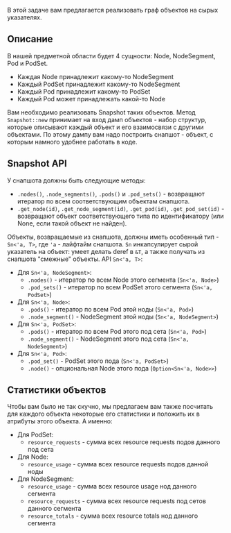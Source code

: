 В этой задаче вам предлагается реализовать граф объектов на сырых указателях.

## Описание

В нашей предметной области будет 4 сущности: Node, NodeSegment, Pod и PodSet.

* Каждая Node принадлежит какому-то NodeSegment
* Каждый PodSet принадлежит какому-то NodeSegment
* Каждый Pod принадлежит какому-то PodSet
* Каждый Pod может принадлежать какой-то Node

Вам необходимо реализовать Snapshot таких объектов. Метод `Snapshot::new`
принимает на вход дамп объектов - набор структур, которые описывают каждый
объект и его взаимосвязи с другими объектами. По этому дампу вам надо
построить снапшот - объект, с которым намного удобнее работать в коде.

## Snapshot API

У снапшота должны быть следующие методы:

* `.nodes()`, `.node_segments()`, `.pods()` и `.pod_sets()` - возвращают
итератор по всем соответствующим объектам снапшота.
* `.get_node(id)`, `.get_node_segment(id)`, `.get_pod(id)`, `.get_pod_set(id)` -
возвращают объект соответствующего типа по идентификатору (или None, если такой
объект не найден).

Объекты, возвращаемые из снапшота, должны иметь особенный тип - `Sn<'a, T>`,
где `'a` - лайфтайм снапшота. `Sn` инкапсулирует сырой указатель на объект:
умеет делать deref в `&T`, а также получать из снапшота "смежные" объекты.
API `Sn<'a, T>`:

* Для `Sn<'a, NodeSegment>`:
  * `.nodes()` - итератор по всем Node этого сегмента (`Sn<'a, Node>`)
  * `.pod_sets()` - итератор по всем PodSet этого сегмента (`Sn<'a, PodSet>`)
* Для `Sn<'a, Node>`:
  * `.pods()` - итератор по всем Pod этой ноды (`Sn<'a, Pod>`)
  * `.node_segment()` - NodeSegment этой ноды (`Sn<'a, NodeSegment>`)
* Для `Sn<'a, PodSet>`:
  * `.pods()` - итератор по всем Pod этого под сета (`Sn<'a, Pod>`)
  * `.node_segment()` - NodeSegment этого под сета (`Sn<'a, NodeSegment>`)
* Для `Sn<'a, Pod>`:
  * `.pod_set()` - PodSet этого пода (`Sn<'a, PodSet>`)
  * `.node()` - опциональная Node этого пода (`Option<Sn<'a, Node>>`)

## Статистики объектов

Чтобы вам было не так скучно, мы предлагаем вам также посчитать для каждого объекта
некоторые его статистики и положить их в атрибуты этого объекта. А именно:

* Для PodSet:
  * `resource_requests` - сумма всех resource requests подов данного под сета
* Для Node:
  * `resource_usage` - сумма всех resource requests подов данной ноды
* Для NodeSegment:
  * `resource_usage` - сумма всех resource usage нод данного сегмента
  * `resource_requests` - сумма всех resource requests под сетов данного сегмента
  * `resource_totals` - сумма всех resource totals нод данного сегмента
